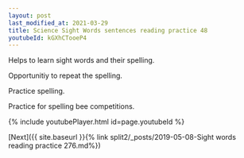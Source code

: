 ```yaml
---
layout: post
last_modified_at: 2021-03-29
title: Science Sight Words sentences reading practice 48
youtubeId: kGXhCTooeP4
---
```

 
 
Helps to learn sight words and their spelling.

Opportunitiy to repeat the spelling. 

Practice spelling. 
 
Practice for spelling bee competitions. 
 
{% include youtubePlayer.html id=page.youtubeId %}
 
 

[Next]({{ site.baseurl }}{% link  split2/_posts/2019-05-08-Sight words reading practice 276.md%})
 
